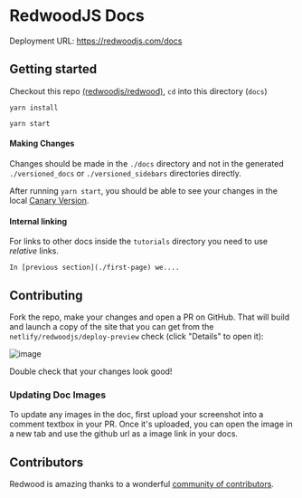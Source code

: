 # RedwoodJS Docs

Deployment URL: https://redwoodjs.com/docs

## Getting started

Checkout this repo [(redwoodjs/redwood)](https://github.com/redwoodjs/redwood), `cd` into this directory (`docs`)

```
yarn install

yarn start
```

#### Making Changes

Changes should be made in the `./docs` directory and not in the generated `./versioned_docs` or `./versioned_sidebars` directories directly.

After running `yarn start`, you should be able to see your changes in the local [Canary Version](http://localhost:3000/docs/canary/index).

#### Internal linking

For links to other docs inside the `tutorials` directory you need to use _relative_ links.

```
In [previous section](./first-page) we....
```

## Contributing

Fork the repo, make your changes and open a PR on GitHub. That will build and launch a copy of the site that you can get from the `netlify/redwoodjs/deploy-preview` check (click "Details" to open it):

![image](https://user-images.githubusercontent.com/300/76569613-c4421000-6470-11ea-8223-eb98504e6994.png)

Double check that your changes look good!

### Updating Doc Images

To update any images in the doc, first upload your screenshot into a comment textbox in your PR. Once it's uploaded, you can open the image in a new tab and use the github url as a image link in your docs.

## Contributors

Redwood is amazing thanks to a wonderful [community of contributors](https://github.com/redwoodjs/redwood/blob/main/README.md#contributors).
